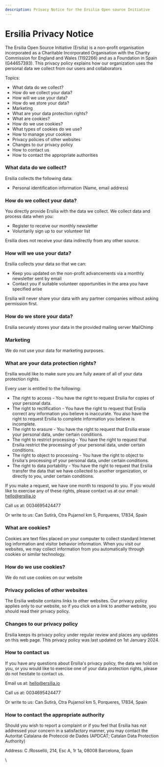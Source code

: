 ```yaml
---
description: Privacy Notice for the Ersilia Open source Initiative
---
```


# Ersilia Privacy Notice

The Ersilia Open Source Initiative (Ersilia) is a non-profit organisation incorporated as a Charitable Incorporated Organisation with the Charity Commission for England and Wales (1192266) and as a Foundation in Spain (G44657393). This privacy policy explains how our organization uses the personal data we collect from our users and collaborators

Topics:

* What data do we collect?
* How do we collect your data?
* How will we use your data?
* How do we store your data?
* Marketing
* What are your data protection rights?
* What are cookies?
* How do we use cookies?
* What types of cookies do we use?
* How to manage your cookies
* Privacy policies of other websites
* Changes to our privacy policy
* How to contact us
* How to contact the appropriate authorities

### What data do we collect?

Ersilia collects the following data:

* Personal identification information (Name, email address)

### How do we collect your data?

You directly provide Ersilia with the data we collect. We collect data and process data when you:

* Register to receive our monthly newsletter
* Voluntarily sign up to our volunteer list

Ersilia does not receive your data indirectly from any other source.

### How will we use your data?

Ersilia collects your data so that we can:

* Keep you updated on the non-profit advancements via a monthly newsletter sent by email
* Contact you if suitable volunteer opportunities in the area you have specified arise

Ersilia will never share your data with any partner companies without asking permission first.

### How do we store your data?

Ersilia securely stores your data in the provided mailing server MailChimp

### Marketing

We do not use your data for marketing purposes.

### What are your data protection rights?

Ersilia would like to make sure you are fully aware of all of your data protection rights.

Every user is entitled to the following:

* The right to access - You have the right to request Ersilia for copies of your personal data.&#x20;
* The right to rectification - You have the right to request that Ersilia correct any information you believe is inaccurate. You also have the right to request Ersilia to complete information you believe is incomplete.
* The right to erasure - You have the right to request that Ersilia erase your personal data, under certain conditions.
* The right to restrict processing - You have the right to request that Ersilia restrict the processing of your personal data, under certain conditions.
* The right to object to processing - You have the right to object to Ersilia's processing of your personal data, under certain conditions.
* The right to data portability - You have the right to request that Ersilia transfer the data that we have collected to another organization, or directly to you, under certain conditions.

If you make a request, we have one month to respond to you. If you would like to exercise any of these rights, please contact us at our email: hello@ersilia.io

Call us at: 0034695424477

Or write to us: Can Sutirà, Ctra Pujarnol km 5, Porqueres, 17834, Spain

### What are cookies?

Cookies are text files placed on your computer to collect standard Internet log information and visitor behavior information. When you visit our websites, we may collect information from you automatically through cookies or similar technology.

### How do we use cookies?

We do not use cookies on our website

### Privacy policies of other websites

The Ersilia website contains links to other websites. Our privacy policy applies only to our website, so if you click on a link to another website, you should read their privacy policy.

### Changes to our privacy policy

Ersilia keeps its privacy policy under regular review and places any updates on this web page. This privacy policy was last updated on 1st January 2024.

### How to contact us

If you have any questions about Ersilia's privacy policy, the data we hold on you, or you would like to exercise one of your data protection rights, please do not hesitate to contact us.

Email us at: hello@ersilia.io

Call us at: 0034695424477

Or write to us: Can Sutirà, Ctra Pujarnol km 5, Porqueres, 17834, Spain

### How to contact the appropriate authority

Should you wish to report a complaint or if you feel that Ersilia has not addressed your concern in a satisfactory manner, you may contact the Autoritat Catalana de Protecció de Dades (APDCAT; Catalan Data Protection Authority)

Address: C /Rosselló, 214, Esc A, 1r 1a, 08008 Barcelona, Spain

\
